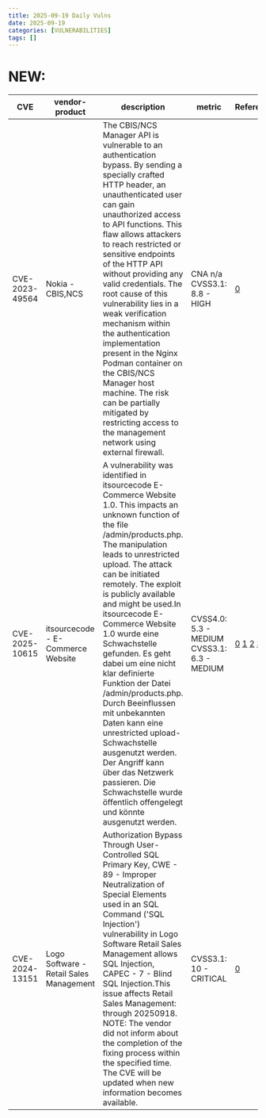 ```yaml
---
title: 2025-09-19 Daily Vulns
date: 2025-09-19
categories: [VULNERABILITIES]
tags: []
---
```


# NEW:

| CVE            | vendor-product                          | description                                                                                                                                                                                                                                                                                                                                                                                                                                                                                                                                                                                                                                                                         | metric                                      | Referenceurl                                                                                                                                                                                  | title                                                     | GithubURL                                                        |                                                                                                                                   |
| -------------- | --------------------------------------- | ----------------------------------------------------------------------------------------------------------------------------------------------------------------------------------------------------------------------------------------------------------------------------------------------------------------------------------------------------------------------------------------------------------------------------------------------------------------------------------------------------------------------------------------------------------------------------------------------------------------------------------------------------------------------------------- | ------------------------------------------- | --------------------------------------------------------------------------------------------------------------------------------------------------------------------------------------------- | --------------------------------------------------------- | ---------------------------------------------------------------- | --------------------------------------------------------------------------------------------------------------------------------- |
| CVE-2023-49564 | Nokia - CBIS,NCS                        | The CBIS/NCS Manager API is vulnerable to an authentication bypass. By sending a specially crafted HTTP header, an unauthenticated user can gain unauthorized access to API functions. This flaw allows attackers to reach restricted or sensitive endpoints of the HTTP API without providing any valid credentials. The root cause of this vulnerability lies in a weak verification mechanism within the authentication implementation present in the Nginx Podman container on the CBIS/NCS Manager host machine. The risk can be partially mitigated by restricting access to the management network using external firewall.                                                  | CNA n/a CVSS3.1: 8.8 - HIGH                 | [0](https://www.nokia.com/about-us/security-and-privacy/product-security-advisory/CVE-2023-49564/)                                                                                            | Exploitation: noneAutomatable: yesTechnical Impact: total | Authentication Bypass                                            | [github](https://github.com/cisagov/vulnrichment/raw/e51e7cad8887c3075297da1cc30b4db4435f3bbf/2023%2F49xxx%2FCVE-2023-49564.json) |
| CVE-2025-10615 | itsourcecode - E-Commerce Website       | A vulnerability was identified in itsourcecode E-Commerce Website 1.0\. This impacts an unknown function of the file /admin/products.php. The manipulation leads to unrestricted upload. The attack can be initiated remotely. The exploit is publicly available and might be used.In itsourcecode E-Commerce Website 1.0 wurde eine Schwachstelle gefunden. Es geht dabei um eine nicht klar definierte Funktion der Datei /admin/products.php. Durch Beeinflussen mit unbekannten Daten kann eine unrestricted upload-Schwachstelle ausgenutzt werden. Der Angriff kann über das Netzwerk passieren. Die Schwachstelle wurde öffentlich offengelegt und könnte ausgenutzt werden. | CVSS4.0: 5.3 - MEDIUM CVSS3.1: 6.3 - MEDIUM | [0](https://vuldb.com/?id.324642) [1](https://vuldb.com/?ctiid.324642) [2](https://vuldb.com/?submit.649911) [3](https://github.com/yihaofuweng/cve/issues/23) [4](https://itsourcecode.com/) | Exploitation: pocAutomatable: noTechnical Impact: partial | itsourcecode E-Commerce Website products.php unrestricted upload | [github](https://github.com/cisagov/vulnrichment/raw/5fe19245a370bb541032ac3846a7d960fea53e9d/2025%2F10xxx%2FCVE-2025-10615.json) |
| CVE-2024-13151 | Logo Software - Retail Sales Management | Authorization Bypass Through User-Controlled SQL Primary Key, CWE - 89 - Improper Neutralization of Special Elements used in an SQL Command ('SQL Injection') vulnerability in Logo Software Retail Sales Management allows SQL Injection, CAPEC - 7 - Blind SQL Injection.This issue affects Retail Sales Management: through 20250918\. NOTE: The vendor did not inform about the completion of the fixing process within the specified time. The CVE will be updated when new information becomes available.                                                                                                                                                                     | CVSS3.1: 10 - CRITICAL                      | [0](https://www.usom.gov.tr/bildirim/tr-25-0273)                                                                                                                                              | Exploitation: noneAutomatable: yesTechnical Impact: total | SQLi in Logo Software's Retail Sales Management                  | [github](https://github.com/cisagov/vulnrichment/raw/504c832db6bf36b3849b9919c607974c972b1432/2024%2F13xxx%2FCVE-2024-13151.json) |
